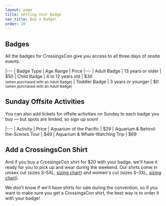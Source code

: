 ```yaml
---
layout: page
title: Getting Your Badge
nav_title: Buy a Badge!
order: 10
---
```


## Badges

All the badges for CrossingsCon give you access to all three days of onsite events.

|---
| Badge Type | Age Range | Price
|---
| Adult Badge | 13 years or older | $50
| Child Badge | 4 to 12 years old | $30 <br/><small>(when purchased with an Adult Badge)</small>
| Toddler Badge | 3 years or younger | $0 <br/><small>(when purchased with an Adult Badge)</small>

## Sunday Offsite Activities

You can also add tickets for offsite activities on Sunday to each badge you buy &mdash; but spots are limited, so sign up soon!

|---
| Activity | Price
| Aquarium of the Pacific | $29
| Aquarium & Behind-the-Scenes Tour | $49
| Aquarium & Whale-Watching Trip | $69

## Add a CrossingsCon Shirt

And if you buy a CrossingsCon shirt for $20 with your badge, we'll have it ready for you to pick up and wear during the weekend. Our shirts come in unisex cut (sizes S&ndash;5XL, [sizing chart](http://www.mygildan.com/store/us/browse/productDetailsPage.jsp?productId=5000)) and women's cut (sizes S&ndash;3XL, [sizing chart](http://www.mygildan.com/store/us/browse/productDetailsPage.jsp?productId=5000L)).

We don't know if we'll have shirts for sale during the convention, so if you want to make sure you get a CrossingsCon shirt, the best way is to order it with your badge!
